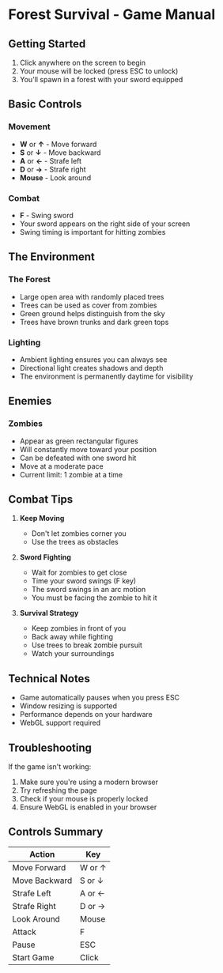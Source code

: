# Forest Survival - Game Manual

## Getting Started

1. Click anywhere on the screen to begin
2. Your mouse will be locked (press ESC to unlock)
3. You'll spawn in a forest with your sword equipped

## Basic Controls

### Movement
- **W** or **↑** - Move forward
- **S** or **↓** - Move backward
- **A** or **←** - Strafe left
- **D** or **→** - Strafe right
- **Mouse** - Look around

### Combat
- **F** - Swing sword
- Your sword appears on the right side of your screen
- Swing timing is important for hitting zombies

## The Environment

### The Forest
- Large open area with randomly placed trees
- Trees can be used as cover from zombies
- Green ground helps distinguish from the sky
- Trees have brown trunks and dark green tops

### Lighting
- Ambient lighting ensures you can always see
- Directional light creates shadows and depth
- The environment is permanently daytime for visibility

## Enemies

### Zombies
- Appear as green rectangular figures
- Will constantly move toward your position
- Can be defeated with one sword hit
- Move at a moderate pace
- Current limit: 1 zombie at a time

## Combat Tips

1. **Keep Moving**
   - Don't let zombies corner you
   - Use the trees as obstacles

2. **Sword Fighting**
   - Wait for zombies to get close
   - Time your sword swings (F key)
   - The sword swings in an arc motion
   - You must be facing the zombie to hit it

3. **Survival Strategy**
   - Keep zombies in front of you
   - Back away while fighting
   - Use trees to break zombie pursuit
   - Watch your surroundings

## Technical Notes

- Game automatically pauses when you press ESC
- Window resizing is supported
- Performance depends on your hardware
- WebGL support required

## Troubleshooting

If the game isn't working:
1. Make sure you're using a modern browser
2. Try refreshing the page
3. Check if your mouse is properly locked
4. Ensure WebGL is enabled in your browser

## Controls Summary

| Action | Key |
|--------|-----|
| Move Forward | W or ↑ |
| Move Backward | S or ↓ |
| Strafe Left | A or ← |
| Strafe Right | D or → |
| Look Around | Mouse |
| Attack | F |
| Pause | ESC |
| Start Game | Click | 